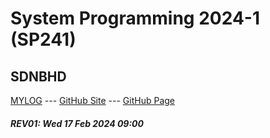 ---
---
# System Programming 2024-1 (SP241)

## SDNBHD

[MYLOG](TXT/mylog.txt) --- [GitHub Site](https://github.com/sdnbhd/sp241/) --- [GitHub Page](https://sdnbhd.github.io/sp241/) 


##### REV01: Wed 17 Feb 2024 09:00

